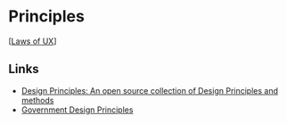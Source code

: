 # Principles

[[Laws of UX]]

## Links

- [Design Principles: An open source collection of Design Principles and methods](https://principles.design/)
- [Government Design Principles](https://www.gov.uk/guidance/government-design-principles)

[//begin]: # "Autogenerated link references for markdown compatibility"
[Laws of UX]: laws-of-ux "Laws of UX"
[//end]: # "Autogenerated link references"
